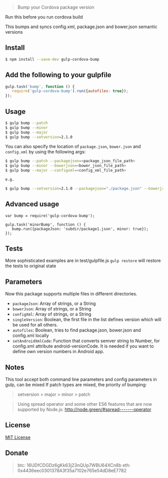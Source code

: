 > Bump your Cordova package version

Run this before you run cordova build

This bumps and syncs config.xml, package.json and bower.json semantic versions

## Install

```sh
$ npm install --save-dev gulp-cordova-bump
```

## Add the following to your gulpfile

```js
gulp.task('bump', function () {
   require('gulp-cordova-bump').run({autofiles: true});
});
```
## Usage
```sh
$ gulp bump --patch
$ gulp bump --minor
$ gulp bump --major
$ gulp bump --setversion=2.1.0
```
You can also specify the location of `package.json`, `bower.json` and `config.xml` by using the following args:
```sh
$ gulp bump --patch --packagejson=<package_json_file_path>
$ gulp bump --minor --bowerjson=<bower_json_file_path>
$ gulp bump --major --configxml=<config_xml_file_path>

e.g.

$ gulp bump --setversion=2.1.0 --packagejson="./package.json" --bowerjson="./bower.json" --configxml="./config.xml"
```

## Advanced usage
```
var bump = require('gulp-cordova-bump');

gulp.task('minorBump', function () {
   bump.run({packageJson: 'subdir/package1.json', minor: true});
});
```

## Tests
More sophisticated examples are in test/gulpfile.js
`gulp restore` will restore the tests to original state

## Parameters
Now this package supports multiple files in different directories. 
* `packageJson`: Array of strings, or a String
* `bowerJson`: Array of strings, or a String
* `configXml`: Array of strings, or a String
* `singleVersion`: Boolean, the first file in the list defines version which will be used for all others.
* `autofiles`: Boolean, tries to find package.json, bower.json and config.xml locally
* `setAndroidXmlCode`: Function that converts semver string to Number, for config.xml attribute android-versionCode. It is needed if you want to define own version numbers in Android app.

## Notes
This tool accept both command line parameters and config parameters in gulp, can be mixed
If patch types are mixed, the priority of bumping: 
>setversion > major > minor > patch

> Using spread operator and some other ES6 features that are now supported by Node.js:
http://node.green/#spread-------operator

## License

[MIT License](http://en.wikipedia.org/wiki/MIT_License)

## Donate

> btc: 16UDfCDGDz6gKk63j23nQUp7WBU64XCn8b
> eth: 0x4436eec0301378A3f35a7102e765e54dD8eE7782
